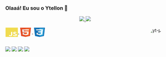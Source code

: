 ### Olaaá! Eu sou o Ytellon 👋

<div align="center">
  <a href="https://github.com/ytellon">
  <img height="180em" src="https://github-readme-stats.vercel.app/api?username=ytellon&show_icons=true&theme=dark&include_all_commits=true&count_private=true"/>
  <img height="180em" src="https://github-readme-stats.vercel.app/api/top-langs/?username=ytellon&layout=compact&langs_count=7&theme=dark"/>
</div>
  
  <div style="display: inline_block"><br>
  <img align="center" alt="yt-Js" height="30" width="40" src="https://raw.githubusercontent.com/devicons/devicon/master/icons/javascript/javascript-plain.svg">
  <img align="center" alt="yt-HTML" height="30" width="40" src="https://raw.githubusercontent.com/devicons/devicon/master/icons/html5/html5-original.svg">
  <img align="center" alt="yt-CSS" height="30" width="40" src="https://raw.githubusercontent.com/devicons/devicon/master/icons/css3/css3-original.svg">
  <img align="right" alt="yt-pic" height="150" style="border-radius:50%;" src="https://media3.giphy.com/media/LVRj5l9vo420pHt4o7/giphy.gif">
  
 ##
  
<div>
  <a href="https://www.instagram.com/ytellon_c/" target="_blank"><img src="https://img.shields.io/badge/-Instagram-%23E4405F?style=for-the-badge&logo=instagram&logoColor=white" target="_blank"></a>
 	<a href="https://twitter.com/ytellon" target="_blank"><img src="https://img.shields.io/badge/Twitter-1DA1F2?style=for-the-badge&logo=twitter&logoColor=white" target="_blank"></a>
  <a href = "mailto:ytellonmacedo@gmail.com"><img src="https://img.shields.io/badge/-Gmail-%23333?style=for-the-badge&logo=gmail&logoColor=white" target="_blank"></a>
  <a href="https://www.linkedin.com/in/ytellon-macedo-999a18220/" target="_blank"><img src="https://img.shields.io/badge/-LinkedIn-%230077B5?style=for-the-badge&logo=linkedin&logoColor=white" target="_blank"></a>

</div>
